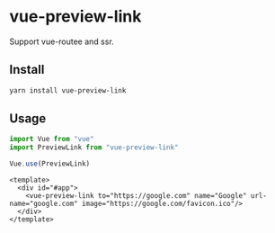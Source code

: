 # vue-preview-link

Support vue-routee and ssr.

## Install

``` bash
yarn install vue-preview-link
```

## Usage

``` js
import Vue from "vue"
import PreviewLink from "vue-preview-link"

Vue.use(PreviewLink)
```
``` vue
<template>
  <div id="#app">
    <vue-preview-link to="https://google.com" name="Google" url-name="google.com" image="https://google.com/favicon.ico"/>
  </div>
</template>
```
